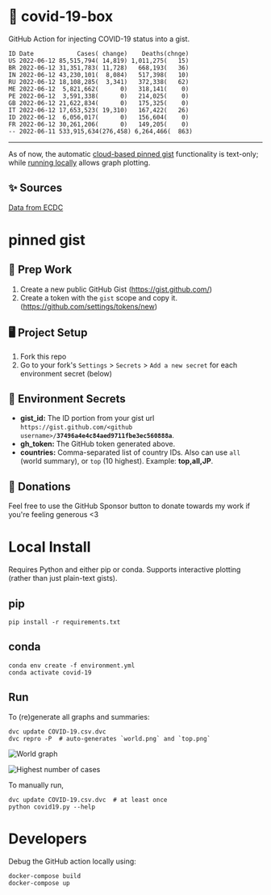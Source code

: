# 🏥 covid-19-box

GitHub Action for injecting COVID-19 status into a gist.

```
ID Date            Cases( change)    Deaths(chnge)
US 2022-06-12 85,515,794( 14,819) 1,011,275(   15)
BR 2022-06-12 31,351,783( 11,728)   668,193(   36)
IN 2022-06-12 43,230,101(  8,084)   517,398(   10)
RU 2022-06-12 18,108,285(  3,341)   372,338(   62)
ME 2022-06-12  5,821,662(      0)   318,141(    0)
PE 2022-06-12  3,591,338(      0)   214,025(    0)
GB 2022-06-12 21,622,834(      0)   175,325(    0)
IT 2022-06-12 17,653,523( 19,310)   167,422(   26)
ID 2022-06-12  6,056,017(      0)   156,604(    0)
FR 2022-06-12 30,261,206(      0)   149,205(    0)
-- 2022-06-11 533,915,634(276,458) 6,264,466(  863)
```

---

As of now, the automatic [cloud-based pinned gist](#pinned-gist) functionality is text-only;
while [running locally](#local-install) allows graph plotting.

## ✨ Sources

[Data from ECDC](https://www.ecdc.europa.eu/en/publications-data/download-todays-data-geographic-distribution-covid-19-cases-worldwide)

# pinned gist

## 🎒 Prep Work
1. Create a new public GitHub Gist (https://gist.github.com/)
1. Create a token with the `gist` scope and copy it. (https://github.com/settings/tokens/new)

## 🖥 Project Setup
1. Fork this repo
1. Go to your fork's `Settings` > `Secrets` > `Add a new secret` for each environment secret (below)

## 🤫 Environment Secrets
- **gist_id:** The ID portion from your gist url `https://gist.github.com/<github username>/`**`37496a4e4c84aed9711fbe3ec560888a`**.
- **gh_token:** The GitHub token generated above.
- **countries:** Comma-separated list of country IDs. Also can use `all` (world summary), or `top` (10 highest). Example: **top,all,JP**.

## 💸 Donations

Feel free to use the GitHub Sponsor button to donate towards my work if you're feeling generous <3

# Local Install

Requires Python and either pip or conda. Supports interactive plotting (rather than just plain-text gists).

## pip

```
pip install -r requirements.txt
```

## conda

```
conda env create -f environment.yml
conda activate covid-19
```

## Run

To (re)generate all graphs and summaries:

```
dvc update COVID-19.csv.dvc
dvc repro -P  # auto-generates `world.png` and `top.png`
```

![World graph](world.png)

![Highest number of cases](top.png)

To manually run,

```
dvc update COVID-19.csv.dvc  # at least once
python covid19.py --help
```

# Developers

Debug the GitHub action locally using:

```
docker-compose build
docker-compose up
```

